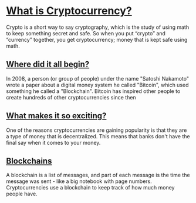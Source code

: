 # [What is Cryptocurrency?](#what-is-cryptocurrency)
Crypto is a short way to say cryptography, which is the study of using math to keep something secret and safe. So when you put “crypto” and “currency” together, you get cryptocurrency; money that is kept safe using math.

## [Where did it all begin?](#the-beginning)
In 2008, a person (or group of people) under the name "Satoshi Nakamoto" wrote a paper about a digital money system he called "Bitcoin", which used something he called a "Blockchain". Bitcoin has inspired other people to create hundreds of other cryptocurrencies since then

## [What makes it so exciting?](#why-the-hype)
One of the reasons cryptocurrencies are gaining popularity is that they are a type of money that is decentralized. This means that banks don't have the final say when it comes to your money.

## [Blockchains](#blockchains)
A blockchain is a list of messages, and part of each message is the time the message was sent - like a big notebook with page numbers. Cryptocurrencies use a blockchain to keep track of how much money people have.
